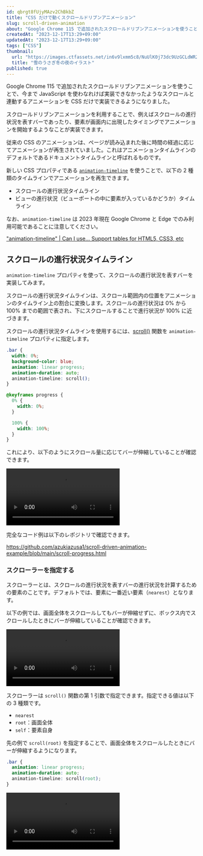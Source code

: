 ```yaml
---
id: qbrgt8fUjyMAzv2ChBkbZ
title: "CSS だけで動くスクロールドリブンアニメーション"
slug: scroll-driven-animation
about: "Google Chrome 115 で追加されたスクロールドリブンアニメーションを使うことで、今まで JavaScript を使わなれけば実装できなかったようなスクロールと連動するアニメーションを CSS だけで実装できるようになりました。スクロールの進行状況に応じてバーを伸縮させるようなアニメーションや、要素が画面内に入ったタイミングでアニメーションを開始するようなことが実装できます。"
createdAt: "2023-12-17T13:29+09:00"
updatedAt: "2023-12-17T13:29+09:00"
tags: ["CSS"]
thumbnail:
  url: "https://images.ctfassets.net/in6v9lxmm5c8/NuUlK0j73dc9UzGCLdWR2/c1e4a3d559c7c609ef238d88f83f0b46/winter_image_yuki-usagi_14924.png"
  title: "雪のうさぎ冬の夜のイラスト"
published: true
---
```


Google Chrome 115 で追加されたスクロールドリブンアニメーションを使うことで、今まで JavaScript を使わなれけば実装できなかったようなスクロールと連動するアニメーションを CSS だけで実装できるようになりました。

スクロールドリブンアニメーションを利用することで、例えばスクロールの進行状況を表すバーであったり、要素が画面内に出現したタイミングでアニメーションを開始するようなことが実装できます。

従来の CSS のアニメーションは、ページが読み込まれた後に時間の経過に応じてアニメーションが再生されていました。これはアニメーションタイムラインのデフォルトであるドキュメントタイムラインと呼ばれるものです。

新しい CSS プロパティである [`animation-timeline`](https://developer.mozilla.org/ja/docs/Web/CSS/animation-timeline) を使うことで、以下の 2 種類のタイムラインでアニメーションを再生できます。

- スクロールの進行状況タイムライン
- ビューの進行状況（ビューポートの中に要素が入っているかどうか）タイムライン

なお、`animation-timeline` は 2023 年現在 Google Chrome と Edge でのみ利用可能であることに注意してください。

["animation-timeline" | Can I use... Support tables for HTML5, CSS3, etc](https://caniuse.com/?search=animation-timeline)

## スクロールの進行状況タイムライン

`animation-timeline` プロパティを使って、スクロールの進行状況を表すバーを実装してみます。

スクロールの進行状況タイムラインは、スクロール範囲内の位置をアニメーションのタイムライン上の割合に変換します。スクロールの進行状況は 0% から 100% までの範囲で表され、下にスクロールすることで進行状況が 100% に近づきます。

スクロールの進行状況タイムラインを使用するには、[scroll()](https://developer.mozilla.org/en-US/docs/Web/CSS/animation-timeline/scroll) 関数を `animation-timeline` プロパティに指定します。

```css
.bar {
  width: 0%;
  background-color: blue;
  animation: linear progress;
  animation-duration: auto;
  animation-timeline: scroll();
}

@keyframes progress {
  0% {
    width: 0%;
  }

  100% {
    width: 100%;
  }
}
```

これにより、以下のようにスクロール量に応じてバーが伸縮していることが確認できます。

<video src="https://videos.ctfassets.net/in6v9lxmm5c8/1I7EjIkcIRsB98082fFmiA/3391a22679c72834d34dee646ac350f0/_____2023-12-17_14.15.10.mov" controls></video>

完全なコード例は以下のレポジトリで確認できます。

https://github.com/azukiazusa1/scroll-driven-animation-example/blob/main/scroll-progress.html

### スクローラーを指定する

スクローラーとは、スクロールの進行状況を表すバーの進行状況を計算するための要素のことです。デフォルトでは、要素に一番近い要素（`nearest`）となります。

以下の例では、画面全体をスクロールしてもバーが伸縮せずに、ボックス内でスクロールしたときにバーが伸縮していることが確認できます。

<video src="https://videos.ctfassets.net/in6v9lxmm5c8/1oppSsxrTnU6jayH4gBGNA/7dd3750134e472981bc07fc3b8bbe753/_____2023-12-17_15.04.41.mov" controls></video>

スクローラーは `scroll()` 関数の第 1 引数で指定できます。指定できる値は以下の 3 種類です。

- `nearest`
- `root`：画面全体
- `self`：要素自身

先の例で `scroll(root)` を指定することで、画面全体をスクロールしたときにバーが伸縮するようになります。

```css
.bar {
  animation: linear progress;
  animation-duration: auto;
  animation-timeline: scroll(root);
}
```

<video src="https://videos.ctfassets.net/in6v9lxmm5c8/6ixZwa3DxoqW8OKdFRVHWU/2a6376faae3e7fe69eba26cafca592b9/_____2023-12-17_15.08.58.mov" controls>

`scroll(self)` を指定することでその要素自身がアニメーションの進行状況を表すようになります。以下の例ではボックス自体に背景色が変更するアニメーションを指定しています。

```css
.box {
  animation: linear change-color;
  animation-duration: auto;
  animation-timeline: scroll(self);
}

@keyframes change-color {
  0% {
    background-color: #60a5fa;
  }

  50% {
    background-color: #a855f7;
  }

  100% {
    background-color: #ec4899;
  }
}
```

<video src="hhttps://videos.ctfassets.net/in6v9lxmm5c8/2dF78lTNp4zOAMCtX5rNST/974d736f36e71157fe42df664eff2d15/_____2023-12-17_15.13.51.mov" controls>

## スクロールの方向

`scroll()` 関数の第 2 引数では、スクロールの方向を指定できます。指定できる値は以下の 4 種類です。

- `block`：文章が縦書きの場合は縦方向、横書きの場合は横方向（デフォルト）
- `inline`：文章が縦書きの場合は横方向、横書きの場合は縦方向
- `y`：縦方向
- `x`：横方向

次の例では、`scroll(self inline)` を指定して、横方向にスクロールに対するアニメーションを指定しています。

<video src="https://videos.ctfassets.net/in6v9lxmm5c8/4EfIsbJR9hB0zEStpQ8HQR/3009a9e1a3314946d964f42b9246f110/_____2023-12-17_15.27.53.mov" controls></video>

## ビューの進行状況タイムライン

ビューの進行状況タイムラインを使用することで、要素が画面内に入ったタイミングでフェードインするようなアニメーションを実装できます。要素が画面内に入ったかどうかの判定は、`IntersectionObserver` のものとよく似ています。

ビューの進行状況タイムラインを使用するには、[view()](https://developer.mozilla.org/en-US/docs/Web/CSS/animation-timeline/view) 関数を `animation-timeline` プロパティに指定します。

```css
.block {
  animation: fade-in linear both;
  animation-timeline: view();
  animation-range: cover 30% cover 50%;
}

@keyframes fade-in {
  from {
    opacity: 0;
  }

  to {
    opacity: 1;
  }
}
```

ビューの施行状況タイムラインのデフォルトの範囲（`cover`）は全範囲となっています。つまり、要素が画面内に入ったタイミングでアニメーションが開始され、要素が完全に画面外に出たタイミングでアニメーションが終了します。

このデフォルトの範囲を使用すると、要素が完全に画面外になるまで `opacity` の値が 1 にならないため、画面内に見えている間には要素がフェードインしきっていないように見えてしまいます。

[animation-range](https://developer.mozilla.org/en-US/docs/Web/CSS/animation-range) プロパティを使用することで、アニメーションの範囲を指定できます。上記の例では、範囲が全範囲であることは変わらず、対象要素が画面内に入ったタイミングから 30% の位置でアニメーションが開始され、50% の位置でアニメーションが終了するようになります。

<video src="https://videos.ctfassets.net/in6v9lxmm5c8/5ErZdOP2N2nB82cx1aLw8I/3c99f0b49c8d82ddb2e61661e34c9f7f/_____2023-12-17_14.48.17.mov" controls></video>

完全なコード例は以下のレポジトリで確認できます。

https://github.com/azukiazusa1/scroll-driven-animation-example/blob/main/fade-in.html

`animation-range` プロパティには、`cover` 以外にも以下タイムラインの範囲を指定できます。

- `contain`
- `entry`
- `exit`
- `entry-crossing`
- `exit-crossing`

それぞれ範囲の意味を文章で説明するのは困難なのですが、幸いなことに以下のページで視覚的に確認ができます。

[View Timeline Ranges Visualizer](https://scroll-driven-animations.style/tools/view-timeline/ranges/#range-start-name=contain&range-start-percentage=0&range-end-name=cover&range-end-percentage=100&view-timeline-axis=block&view-timeline-inset=0&subject-size=smaller&subject-animation=reveal&interactivity=clicktodrag&show-areas=yes&show-fromto=yes&show-labels=yes)

### ビューの進行状況タイムラインの方向

ビューの進行状況タイムラインの方向は、`scroll()` 関数と同じように `view()` 関数の引数で指定できます。指定できる値は以下の 4 種類です。

- `block`：文章が縦書きの場合は縦方向、横書きの場合は横方向（デフォルト）
- `inline`：文章が縦書きの場合は横方向、横書きの場合は縦方向
- `y`：縦方向
- `x`：横方向

### 要素が画面内にあるとみなされる境界のオフセット

`view()` 関数の引数で、要素が画面内にあるとみなされる境界のオフセットを指定できます（`view()` 関数は引数の順番を問いません）。

この値は 1 つまたは 2 つの値で指定でき、1 つの値はスクロールポートの銭湯から内側へのオフセット、2 つの値はスクロールポートの端から内側へのオフセットを表します。

```css
view(10px 20px);
view(10px);

view(inset 10px 20px);

view(20% 30% block);
```

## まとめ

- 従来は時間経過によるドキュメントタイムラインのみでアニメーションを再生できたが、スクロールドリブンアニメーションを使うことでスクロールの進行状況やビューの進行状況に応じてアニメーションを再生できるようになった
- スクロールドリブンアニメーションは `animation-timeline` プロパティを使って指定する
- スクロールの進行状況タイムラインは `scroll()` 関数を使って指定する
- ビューの進行状況タイムラインは `view()` 関数を使って指定する

## 参考

- [CSSだけでスクロールアニメーションが作れる！？ 新技術Scroll-driven Animationsとは - ICS MEDIA](https://ics.media/entry/230718/)
- [CSS でスクロールドリブン アニメーションを使ってみる](https://codelabs.developers.google.com/scroll-driven-animations?hl=ja#0)
- [CSSだけで実現できるスクロール連動アニメーションの紹介](https://mosya.dev/blog/scroll-driven-animations)
